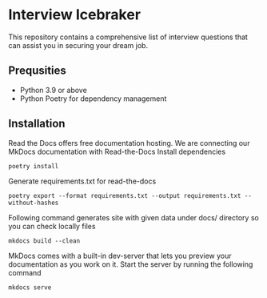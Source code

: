 Interview Icebraker
===============

This repository contains a comprehensive list of interview questions that can assist you in securing your dream job.

## Prequsities

* Python 3.9 or above
* Python Poetry for dependency management

## Installation

Read the Docs offers free documentation hosting. We are connecting our MkDocs documentation with Read-the-Docs
Install dependencies
```
poetry install
```
Generate requirements.txt for read-the-docs
```
poetry export --format requirements.txt --output requirements.txt --without-hashes
```
Following command generates site with given data under docs/ directory so you can check locally files
```
mkdocs build --clean
```
MkDocs comes with a built-in dev-server that lets you preview your documentation as you work on it. 
Start the server by running the following command
```
mkdocs serve
```

